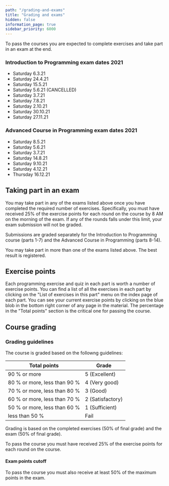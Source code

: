 ```yaml
---
path: "/grading-and-exams"
title: "Grading and exams"
hidden: false
information_page: true
sidebar_priority: 6000
---
```


To pass the courses you are expected to complete exercises and take part in an exam at the end.

### Introduction to Programming exam dates 2021

* Saturday 6.3.21
* Saturday 24.4.21
* Saturday 15.5.21
* Saturday 5.6.21 (CANCELLED)
* Saturday 3.7.21
* Saturday 7.8.21
* Saturday 2.10.21
* Saturday 30.10.21
* Saturday 27.11.21


### Advanced Course in Programming exam dates 2021

* Saturday 8.5.21
* Saturday 5.6.21
* Saturday 3.7.21
* Saturday 14.8.21
* Saturday 9.10.21
* Saturday 4.12.21
* Thursday 16.12.21

## Taking part in an exam

You may take part in any of the exams listed above once you have completed the required number of exercises. Specifically, you must have received 25% of the exercise points for each round on the course by 8 AM on the morning of the exam. If any of the rounds falls under this limit, your exam submission will not be graded.

Submissions are graded separately for the Introduction to Programming course (parts 1-7) and the Advanced Course in Programming (parts 8-14).

You may take part in more than one of the exams listed above. The best result is registered.

## Exercise points

Each programming exercise and quiz in each part is worth a number of exercise points. You can find a list of all the exercises in each part by clicking on the "List of exercises in this part" menu on the index page of each part. You can see your current exercise points by clicking on the blue blob in the bottom right corner of any page in the material. The percentage in the "Total points" section is the critical one for passing the course.

## Course grading

### Grading guidelines

The course is graded based on the followng guidelines:

<table>
    <thead>
    <tr>
        <th>Total points</th>
        <th>Grade</th>
    </tr>
    </thead>
    <tbody>
    <tr>
        <td>90 % or more</td>
        <td>5 (Excellent)</td>
    </tr>
    <tr>
        <td>80 % or more, less than 90 %</td>
        <td>4 (Very good)</td>
    </tr>
    <tr>
        <td>70 % or more, less than 80 %</td>
        <td>3 (Good)</td>
    </tr>
    <tr>
        <td>60 % or more, less than 70 %</td>
        <td>2 (Satisfactory)</td>
    </tr>
    <tr>
        <td>50 % or more, less than 60 %</td>
        <td>1 (Sufficient)</td>
    </tr>
    <tr>
        <td>less than 50 %</td>
        <td>Fail</td>
    </tr>
    </tbody>
</table>

Grading is based on the completed exercises (50% of final grade) and the exam (50% of final grade). 

To pass the course you must have received 25% of the exercise points for each round on the course.

#### Exam points cutoff

To pass the course you must also receive at least 50% of the maximum points in the exam.
